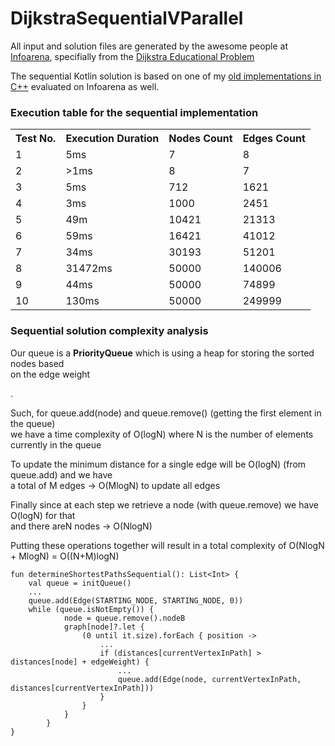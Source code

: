 # DijkstraSequentialVParallel

<p>All input and solution files are generated by the awesome people at <a href="https://www.infoarena.ro/">Infoarena</a>, specifially from the <a href="https://www.infoarena.ro/problema/dijkstra"> Dijkstra Educational Problem</a></p>
<p>The sequential Kotlin solution is based on one of my <a href="https://www.infoarena.ro/job_detail/1519825?action=view-source">old implementations in C++</a> evaluated on Infoarena as well.<p>
  
<h3>Execution table for the sequential implementation</h3>

<table style="width:100%">
  <tr>
    <th>Test No.</th>
    <th>Execution Duration</th>
    <th>Nodes Count</th>
    <th>Edges Count</th>
  </tr>
  <tr>
    <td>1</td>
    <td>5ms</td>
    <td>7</td>
    <td>8</td>
  </tr>
  <tr>
    <td>2</td>
    <td>>1ms</td>
    <td>8</td>
    <td>7</td>
  </tr>
  <tr>
    <td>3</td>
    <td>5ms</td>
    <td>712</td>
    <td>1621</td>
  </tr>
  <tr>
    <td>4</td>
    <td>3ms</td>
    <td>1000</td>
    <td>2451</td>
  </tr>
  <tr>
    <td>5</td>
    <td>49m</td>
    <td>10421</td>
    <td>21313</td>
  </tr>
  <tr>
    <td>6</td>
    <td>59ms</td>
    <td>16421</td>
    <td>41012</td>
  </tr>
  <tr>
    <td>7</td>
    <td>34ms</td>
    <td>30193</td>
    <td>51201</td>
  </tr>
  <tr>
    <td>8</td>
    <td>31472ms</td>
    <td>50000</td>
    <td>140006</td>
  </tr>
  <tr>
    <td>9</td>
    <td>44ms</td>
    <td>50000</td>
    <td>74899</td>
  </tr>
  <tr>
    <td>10</td>
    <td>130ms</td>
    <td>50000</td>
    <td>249999</td>
  </tr>
</table>

<h3> Sequential solution complexity analysis </h3>

<p>Our queue is a <b>PriorityQueue</b> which is using a heap for storing the sorted nodes based<br>
on the edge weight</p>. 
<p>Such, for queue.add(node) and queue.remove() (getting the first element in the queue)<br>
we have a time complexity of O(logN) where N is the number of elements currently in the queue<br>
<p>To update the minimum distance for a single edge will be O(logN) (from queue.add) and we have<br>
a total of M edges -> O(MlogN) to update all edges</p>
<p>Finally since at each step we retrieve a node (with queue.remove) we have O(logN) for that<br>
and there areN nodes -> O(NlogN)</p>

<p>Putting these operations together will result in a total complexity of O(NlogN + MlogN) = O((N+M)logN)</p>

```
fun determineShortestPathsSequential(): List<Int> {
    val queue = initQueue()
    ...
    queue.add(Edge(STARTING_NODE, STARTING_NODE, 0))
    while (queue.isNotEmpty()) {
            node = queue.remove().nodeB
            graph[node]?.let {
                (0 until it.size).forEach { position ->
                    ...
                    if (distances[currentVertexInPath] > distances[node] + edgeWeight) {
                        ...
                        queue.add(Edge(node, currentVertexInPath, distances[currentVertexInPath]))
                    }
                }
            }
        }
}
```
